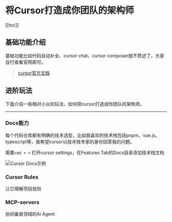 # 将Cursor打造成你团队的架构师

[[toc]]

## 基础功能介绍
基础功能比如代码自动补全、cursor chat、cursor composer就不赘述了，大家自行查看官网即可。
> [cursor官方文档](https://docs.cursor.com/get-started/welcome)

## 进阶玩法
下面介绍一些相对小众的玩法，如何把cursor打造成你团队的架构师。

---

### Docs能力

每个代码仓库都有明确的技术选型，比如我喜欢的技术栈包括pnpm、vue.js、typescript等，我希望cursor以技术栈专家的身份回答我的问题。

需要`cmd + >` 打开cursor settings，在Features Tab的Docs目录添加技术栈文档

![Cursor Docs示例](../assets/cursor/cursor_docs.gif)



### Cursor Rules

让它理解项目规则

### MCP-servers

协同垂直领域的Ai Agent


